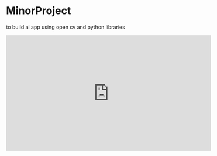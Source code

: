 # MinorProject
to build ai app using open cv and python libraries

<iframe width="560" height="315" src="https://www.youtube.com/embed/c7uSurB9qAg?si=T2jBor8qGuNGGNxq" title="YouTube video player" frameborder="0" allow="accelerometer; autoplay; clipboard-write; encrypted-media; gyroscope; picture-in-picture; web-share" referrerpolicy="strict-origin-when-cross-origin" allowfullscreen></iframe>
